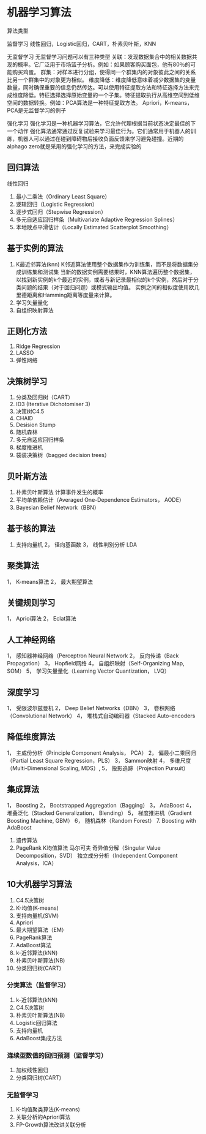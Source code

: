 
# 机器学习算法

算法类型

监督学习
线性回归，Logistic回归，CART，朴素贝叶斯，KNN

无监督学习
无监督学习问题可以有三种类型
关联：发现数据集合中的相关数据共现的概率。它广泛用于市场篮子分析。例如：如果顾客购买面包，他有80％的可能购买鸡蛋。
群集：对样本进行分组，使得同一个群集内的对象彼此之间的关系比另一个群集中的对象更为相似。
维度降低：维度降低意味着减少数据集的变量数量，同时确保重要的信息仍然传达。可以使用特征提取方法和特征选择方法来完成维度降低。特征选择选择原始变量的一个子集。特征提取执行从高维空间到低维空间的数据转换。例如：PCA算法是一种特征提取方法。
Apriori，K-means，PCA是无监督学习的例子

强化学习
强化学习是一种机器学习算法，它允许代理根据当前状态决定最佳的下一个动作
强化算法通常通过反复试验来学习最佳行为。它们通常用于机器人的训练，机器人可以通过在碰到障碍物后接收负面反馈来学习避免碰撞。近期的alphago zero就是采用的强化学习的方法，来完成实验的




## 回归算法
线性回归
1. 最小二乘法（Ordinary Least Square）
2. 逻辑回归（Logistic Regression）
3. 逐步式回归（Stepwise Regression）
4. 多元自适应回归样条（Multivariate Adaptive Regression Splines）
5. 本地散点平滑估计（Locally Estimated Scatterplot Smoothing）

## 基于实例的算法
1. K最近邻算法(knn)
K邻近算法使用整个数据集作为训练集，而不是将数据集分成训练集和测试集
当新的数据实例需要结果时，KNN算法遍历整个数据集，以找到新实例的k个最近的实例，或者与新记录最相似的k个实例，然后对于分类问题的结果（对于回归问题）或模式输出均值。
实例之间的相似度使用欧几里德距离和Hamming距离等度量来计算。
2. 学习矢量量化
3. 自组织映射算法

## 正则化方法
1. Ridge Regression
2. LASSO
3. 弹性网络

## 决策树学习
1. 分类及回归树（CART）
2. ID3 (Iterative Dichotomiser 3)
3. 决策树C4.5
4. CHAID
5. Desision Stump
6. 随机森林
7. 多元自适应回归样条
8. 梯度推进机
9. 袋装决策树（bagged decision trees）

## 贝叶斯方法
1. 朴素贝叶斯算法
计算事件发生的概率
2. 平均单依赖估计（Averaged One-Dependence Estimators， AODE）
3. Bayesian Belief Network（BBN）

## 基于核的算法
1. 支持向量机
2， 径向基函数
3， 线性判别分析 LDA

## 聚类算法
1， K-means算法
2， 最大期望算法

## 关键规则学习
1， Aprioi算法
2， Eclat算法

## 人工神经网络
1， 感知器神经网络（Perceptron Neural Network
2， 反向传递（Back Propagation）
3， Hopfield网络
4， 自组织映射（Self-Organizing Map, SOM）
5， 学习矢量量化（Learning Vector Quantization， LVQ）

## 深度学习
1， 受限波尔兹曼机
2， Deep Belief Networks（DBN）
3， 卷积网络（Convolutional Network）
4， 堆栈式自动编码器（Stacked Auto-encoders

## 降低维度算法
1， 主成份分析（Principle Component Analysis， PCA）
2， 偏最小二乘回归（Partial Least Square Regression，PLS）
3， Sammon映射
4， 多维尺度（Multi-Dimensional Scaling, MDS）, 
5， 投影追踪（Projection Pursuit）

## 集成算法
1， Boosting
2， Bootstrapped Aggregation（Bagging）
3， AdaBoost
4， 堆叠泛化（Stacked Generalization， Blending）
5， 梯度推进机（Gradient Boosting Machine, GBM）
6， 随机森林（Random Forest）
7. Boosting with AdaBoost


1. 遗传算法
7. PageRank
K均值算法
马尔可夫
奇异值分解（Singular Value Decomposition，SVD）
独立成分分析（Independent Component Analysis，ICA）


## 10大机器学习算法

1. C4.5决策树
2. K-均值(K-means)
3. 支持向量机(SVM)
4. Apriori
5. 最大期望算法（EM）
6. PageRank算法
7. AdaBoost算法
8. k-近邻算法(kNN)
9. 朴素贝叶斯算法(NB)
10. 分类回归树(CART)


### 分类算法（监督学习）
1. k-近邻算法(kNN)
2. C4.5决策树
3. 朴素贝叶斯算法(NB)
4. Logistic回归算法
5. 支持向量机
6. AdaBoost集成方法

### 连续型数值的回归预测（监督学习）
1. 加权线性回归
2. 分类回归树(CART)

### 无监督学习
1. K-均值聚类算法(K-means)
2. 关联分析的Apriori算法
3. FP-Growth算法改进关联分析
